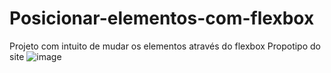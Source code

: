 # Posicionar-elementos-com-flexbox
Projeto com intuito de mudar os elementos através do flexbox 
Propotipo do site 
![image](https://user-images.githubusercontent.com/77518236/167881997-84c4796d-2292-42ad-8c2b-d55f2f6beb6f.png)

